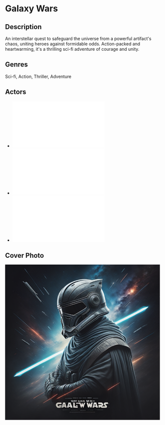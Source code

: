 # Galaxy Wars

## Description

An interstellar quest to safeguard the universe from a powerful artifact's chaos, uniting heroes against formidable odds. Action-packed and heartwarming, it's a thrilling sci-fi adventure of courage and unity.

## Genres

Sci-fi, Action, Thriller, Adventure

## Actors
- ![Will Addams](../actors/WillAddams.md)
- ![Bill Mates](../actors/BillMates.md)
- ![Kurt Peterson](../actors/KurtPeterson.md)
 

## Cover Photo
![Breaking Good](../image/movies_coverphotos/galaxy_wars_CoverPhoto.jpg)
